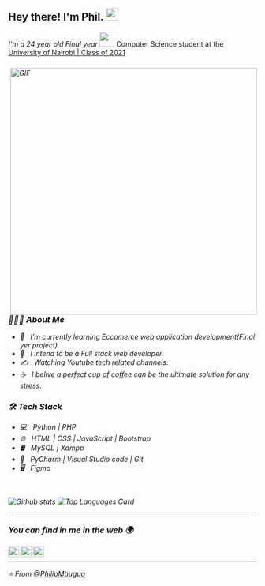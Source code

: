 <h2> Hey there! I'm Phil. <img src="https://github.com/souvikguria98/souvikguria98/blob/master/Hi.gif" width="25"></h2>

<p><em>
I'm a 24 year old Final year <img src="https://media.giphy.com/media/WUlplcMpOCEmTGBtBW/giphy.gif" width="30"> </em> Computer Science student at the <a href="https://www.uonbi.ac.ke/">University of Nairobi | Class of 2021</a> 
</p>

<p><em></p>

<img align="right" alt="GIF" src="https://media.giphy.com/media/13HgwGsXF0aiGY/giphy.gif" width="500"/>

<h3> 👨🏻‍💻 About Me </h3>

- 🔭 &nbsp; I’m currently learning Eccomerce web application development(Final yer project).
- 💼 &nbsp; I intend to be a Full stack web developer.
- ✍️ &nbsp; Watching Youtube tech related channels.
- ☕ &nbsp; I belive a perfect cup of coffee can be the ultimate solution for any stress. 

<h3>🛠 Tech Stack</h3>

- 💻 &nbsp; Python | PHP  
- 🌐 &nbsp;  HTML | CSS | JavaScript | Bootstrap 
- 🛢 &nbsp; MySQL | Xampp
- 🔧 &nbsp; PyCharm | Visual Studio code | Git
- 🖥 &nbsp; Figma

<br>

![Github stats](https://github-readme-stats.vercel.app/api?username=PhilipMbugua&show_icons=true&theme=merko&hide=["contribs","issues"])
![Top Languages Card](https://github-readme-stats.vercel.app/api/top-langs/?username=PhilipMbugua&layout=compact)

---

### You can find in me in the web 🌍

[<img align="left" alt="phi1ipmbugua | Twitter" width="22px" src="https://cdn.jsdelivr.net/npm/simple-icons@v3/icons/twitter.svg" />][twitter]
[<img align="left" alt="philipmbugua | LinkedIn" width="22px" src="https://cdn.jsdelivr.net/npm/simple-icons@v3/icons/linkedin.svg" />][linkedin]
[<img align="left" alt="philipmbugua | Instagram" width="22px" src="https://cdn.jsdelivr.net/npm/simple-icons@v3/icons/instagram.svg" />][instagram]


[twitter]: https://twitter.com/phi1ipmbugua
[linkedin]: https://www.linkedin.com/in/philipmbugua/
[instagram]: https://www.instagram.com/phi1ipmbugua/

<br>

---

⭐️ From [@PhilipMbugua](https://github.com/PhilipMbugua)
